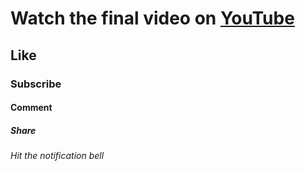 # Watch the final video on [YouTube](https://www.youtube.com/watch?v=pc6fBCJ0cjU)

## Like

### Subscribe

#### Comment

##### Share

###### Hit the notification bell
